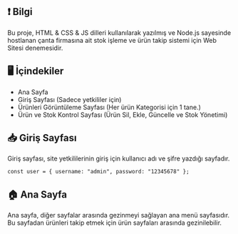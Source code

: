 ## ❗ Bilgi
Bu proje, HTML & CSS & JS dilleri kullanılarak yazılmış ve Node.js sayesinde hostlanan çanta firmasına ait stok işleme ve ürün takip sistemi için Web Sitesi denemesidir.

## 🖥️ İçindekiler
- Ana Sayfa
- Giriş Sayfası (Sadece yetkililer için)
- Ürünleri Görüntüleme Sayfası (Her ürün Kategorisi için 1 tane.)
- Ürün ve Stok Kontrol Sayfası (Ürün Sil, Ekle, Güncelle ve Stok Yönetimi)

## 📥 Giriş Sayfası
Giriş sayfası, site yetkililerinin giriş için kullanıcı adı ve şifre yazdığı sayfadır.

```
const user = { username: "admin", password: "12345678" };
```

## 🏠 Ana Sayfa
Ana sayfa, diğer sayfalar arasında gezinmeyi sağlayan ana menü sayfasıdır. Bu sayfadan ürünleri takip etmek için ürün sayfaları arasında gezinilebilir.

## 
